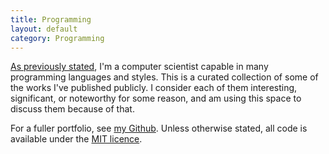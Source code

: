 ```yaml
---
title: Programming
layout: default
category: Programming
---
```

[As previously stated](/), I'm a computer scientist capable in many programming languages and styles. This is a curated collection of some of the works I've published publicly. I consider each of them interesting, significant, or noteworthy for some reason, and am using this space to discuss them because of that.

For a fuller portfolio, see [my Github](https://github.com/malacandrian/). Unless otherwise stated, all code is available under the [MIT licence](http://opensource.org/licenses/MIT).